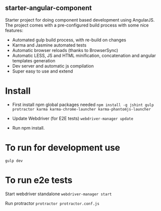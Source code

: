 ## starter-angular-component
Starter project for doing component based development using AngularJS.
The project comes with a pre-configured build process with some nice features:

  - Automated gulp build process, with re-build on changes
  - Karma and Jasmine automated tests
  - Automatic browser reloads (thanks to BrowserSync)
  - Automatic LESS, JS and HTML minification, concatenation and angular templates generation
  - Dev server and automatic js compilation
  - Super easy to use and extend

# Install
- First install npm global packages needed
`npm install -g jshint gulp protractor karma karma-chrome-launcher karma-phantomjs-launcher`

- Update Webdriver (for E2E tests)
`webdriver-manager update`

- Run npm install.

# To run for development use
`gulp dev`

# To run e2e tests
Start webdriver standalone
`webdriver-manager start`

Run protractor
`protractor protractor.conf.js`
